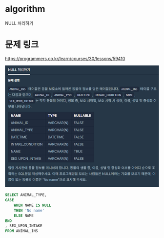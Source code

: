 ﻿# algorithm 
NULL 처리하기



# 문제 링크  
https://programmers.co.kr/learn/courses/30/lessons/59410

![title](https://github.com/jungmin3834/algorithm/blob/master/image/59410.png)
  

```sql
SELECT ANIMAL_TYPE, 
CASE 
    WHEN NAME IS NULL
    THEN 'No name'
    ELSE NAME
END 
, SEX_UPON_INTAKE 
FROM ANIMAL_INS 

```
